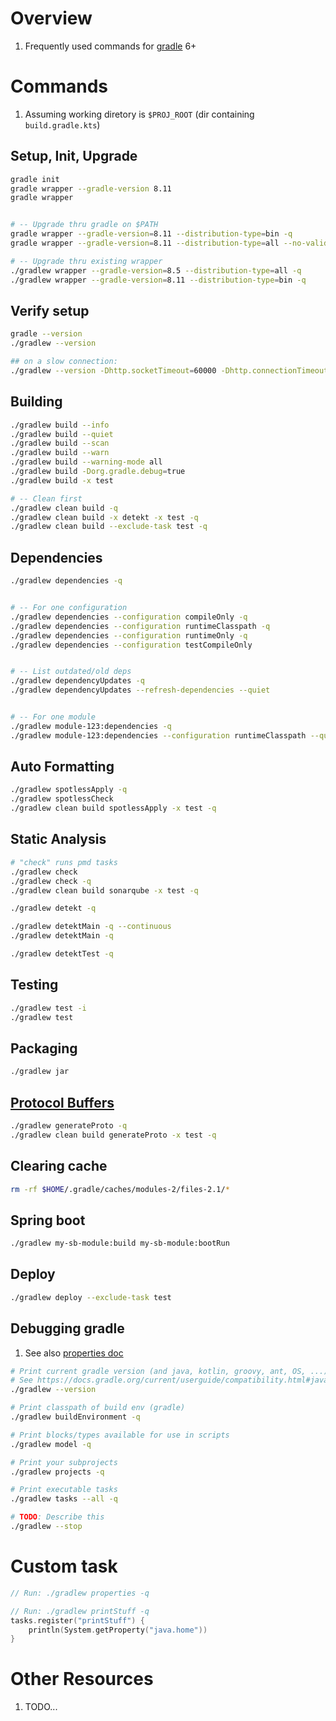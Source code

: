 # Overview
1. Frequently used commands for [gradle](https://gradle.org/) 6+


# Commands
1. Assuming working diretory is `$PROJ_ROOT` (dir containing `build.gradle.kts`)


## Setup, Init, Upgrade
```bash
gradle init
gradle wrapper --gradle-version 8.11
gradle wrapper


# -- Upgrade thru gradle on $PATH
gradle wrapper --gradle-version=8.11 --distribution-type=bin -q
gradle wrapper --gradle-version=8.11 --distribution-type=all --no-validate-url -q

# -- Upgrade thru existing wrapper
./gradlew wrapper --gradle-version=8.5 --distribution-type=all -q
./gradlew wrapper --gradle-version=8.11 --distribution-type=bin -q
```

## Verify setup
```bash
gradle --version
./gradlew --version

## on a slow connection:
./gradlew --version -Dhttp.socketTimeout=60000 -Dhttp.connectionTimeout=60000
```


## Building
```sh
./gradlew build --info
./gradlew build --quiet
./gradlew build --scan
./gradlew build --warn
./gradlew build --warning-mode all
./gradlew build -Dorg.gradle.debug=true
./gradlew build -x test

# -- Clean first
./gradlew clean build -q
./gradlew clean build -x detekt -x test -q
./gradlew clean build --exclude-task test -q
```


## Dependencies
```sh
./gradlew dependencies -q


# -- For one configuration
./gradlew dependencies --configuration compileOnly -q
./gradlew dependencies --configuration runtimeClasspath -q
./gradlew dependencies --configuration runtimeOnly -q
./gradlew dependencies --configuration testCompileOnly


# -- List outdated/old deps
./gradlew dependencyUpdates -q
./gradlew dependencyUpdates --refresh-dependencies --quiet


# -- For one module
./gradlew module-123:dependencies -q
./gradlew module-123:dependencies --configuration runtimeClasspath --quiet
```


## Auto Formatting
```sh
./gradlew spotlessApply -q
./gradlew spotlessCheck
./gradlew clean build spotlessApply -x test -q
```


## Static Analysis
```sh
# "check" runs pmd tasks
./gradlew check
./gradlew check -q
./gradlew clean build sonarqube -x test -q

./gradlew detekt -q

./gradlew detektMain -q --continuous
./gradlew detektMain -q

./gradlew detektTest -q
```


## Testing
```sh
./gradlew test -i
./gradlew test
```


## Packaging
```sh
./gradlew jar
```


## [Protocol Buffers](https://developers.google.com/protocol-buffers)
```sh
./gradlew generateProto -q
./gradlew clean build generateProto -x test -q
```


## Clearing cache
```sh
rm -rf $HOME/.gradle/caches/modules-2/files-2.1/*
```


## Spring boot
```sh
./gradlew my-sb-module:build my-sb-module:bootRun
```


## Deploy
```sh
./gradlew deploy --exclude-task test
```


## Debugging gradle
1. See also [properties doc](gradle.properties.md)
```sh
# Print current gradle version (and java, kotlin, groovy, ant, OS, ...)
# See https://docs.gradle.org/current/userguide/compatibility.html#java
./gradlew --version

# Print classpath of build env (gradle)
./gradlew buildEnvironment -q

# Print blocks/types available for use in scripts
./gradlew model -q

# Print your subprojects
./gradlew projects -q

# Print executable tasks
./gradlew tasks --all -q

# TODO: Describe this
./gradlew --stop
```


# Custom task
```kts
// Run: ./gradlew properties -q

// Run: ./gradlew printStuff -q
tasks.register("printStuff") {
    println(System.getProperty("java.home"))
}
```


# Other Resources
1. TODO...

